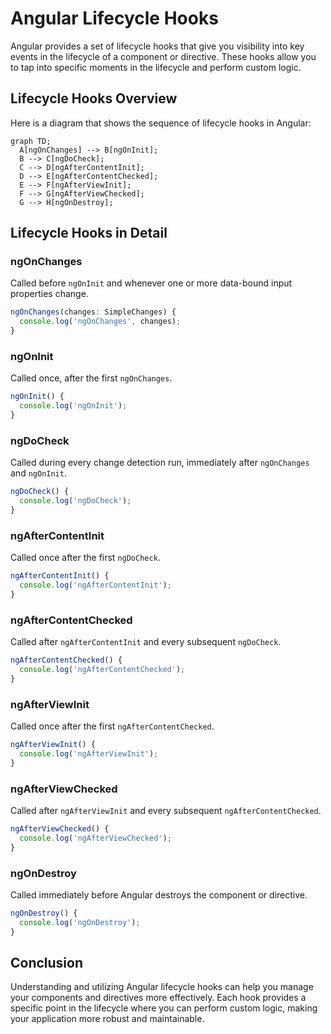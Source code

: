 # Angular Lifecycle Hooks

Angular provides a set of lifecycle hooks that give you visibility into key events in the lifecycle of a component or directive. These hooks allow you to tap into specific moments in the lifecycle and perform custom logic.

## Lifecycle Hooks Overview

Here is a diagram that shows the sequence of lifecycle hooks in Angular:

```mermaid
graph TD;
  A[ngOnChanges] --> B[ngOnInit];
  B --> C[ngDoCheck];
  C --> D[ngAfterContentInit];
  D --> E[ngAfterContentChecked];
  E --> F[ngAfterViewInit];
  F --> G[ngAfterViewChecked];
  G --> H[ngOnDestroy];
```

## Lifecycle Hooks in Detail

### ngOnChanges

Called before `ngOnInit` and whenever one or more data-bound input properties change.

```typescript
ngOnChanges(changes: SimpleChanges) {
  console.log('ngOnChanges', changes);
}
```

### ngOnInit

Called once, after the first `ngOnChanges`.

```typescript
ngOnInit() {
  console.log('ngOnInit');
}
```

### ngDoCheck

Called during every change detection run, immediately after `ngOnChanges` and `ngOnInit`.

```typescript
ngDoCheck() {
  console.log('ngDoCheck');
}
```

### ngAfterContentInit

Called once after the first `ngDoCheck`.

```typescript
ngAfterContentInit() {
  console.log('ngAfterContentInit');
}
```

### ngAfterContentChecked

Called after `ngAfterContentInit` and every subsequent `ngDoCheck`.

```typescript
ngAfterContentChecked() {
  console.log('ngAfterContentChecked');
}
```

### ngAfterViewInit

Called once after the first `ngAfterContentChecked`.

```typescript
ngAfterViewInit() {
  console.log('ngAfterViewInit');
}
```

### ngAfterViewChecked

Called after `ngAfterViewInit` and every subsequent `ngAfterContentChecked`.

```typescript
ngAfterViewChecked() {
  console.log('ngAfterViewChecked');
}
```

### ngOnDestroy

Called immediately before Angular destroys the component or directive.

```typescript
ngOnDestroy() {
  console.log('ngOnDestroy');
}
```

## Conclusion

Understanding and utilizing Angular lifecycle hooks can help you manage your components and directives more effectively. Each hook provides a specific point in the lifecycle where you can perform custom logic, making your application more robust and maintainable.
